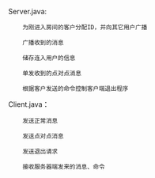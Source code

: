Server.java:
        
        为刚进入房间的客户分配ID，并向其它用户广播

        广播收到的消息
        
        储存连入用户的信息
        
        单发收到的点对点消息
        
        根据客户发送的命令控制客户端退出程序
       
Client.java：

        发送正常消息
        
        发送点对点消息
        
        发送退出请求
        
        接收服务器端发来的消息、命令
